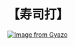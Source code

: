 # 【寿司打】 #

[![Image from Gyazo](https://i.gyazo.com/672e482efe416339498cc5bcfa97ff54.jpg)](https://gyazo.com/672e482efe416339498cc5bcfa97ff54)
